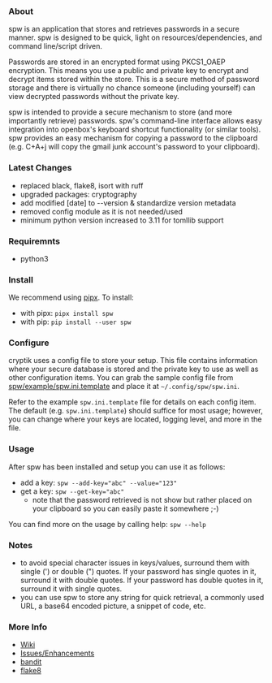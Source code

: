 ### About

spw is an application that stores and retrieves passwords in a secure manner. spw is designed to be quick, light on resources/dependencies, and command line/script driven.

Passwords are stored in an encrypted format using PKCS1_OAEP encryption. This means you use a public and private key to encrypt and decrypt items stored within the store. This is a secure method of password storage and there is virtually no chance someone (including yourself) can view decrypted passwords without the private key.

spw is intended to provide a secure mechanism to store (and more importantly retrieve) passwords. spw's command-line interface allows easy integration into openbox's keyboard shortcut functionality (or similar tools). spw provides an easy mechanism for copying a password to the clipboard (e.g. C+A+j will copy the gmail junk account's password to your clipboard).


### Latest Changes

- replaced black, flake8, isort with ruff
- upgraded packages: cryptography
- add modified [date] to --version & standardize version metadata
- removed config module as it is not needed/used
- minimum python version increased to 3.11 for tomllib support


### Requiremnts

- python3


### Install

We recommend using [pipx](https://github.com/pypa/pipx). To install:

- with pipx: `pipx install spw`
- with pip: `pip install --user spw`


### Configure

cryptik uses a config file to store your setup. This file contains information where your secure database is stored and the private key to use as well as other configuration items. You can grab the sample config file from  [spw/example/spw.ini.template](https://gitlab.com/drad/spw/-/blob/master/examples/spw.ini.template) and place it at `~/.config/spw/spw.ini`.

Refer to the example `spw.ini.template` file for details on each config item. The default (e.g. `spw.ini.template`) should suffice for most usage; however, you can change where your keys are located, logging level, and more in the file.


### Usage

After spw has been installed and setup you can use it as follows:
- add a key: `spw --add-key="abc" --value="123"`
- get a key: `spw --get-key="abc"`
  + note that the password retrieved is not show but rather placed on your clipboard so you can easily paste it somewhere ;-)

You can find more on the usage by calling help: `spw --help`


### Notes

- to avoid special character issues in keys/values, surround them with single (') or double (") quotes. If your password has single quotes in it, surround it with double quotes. If your password has double quotes in it, surround it with single quotes.
- you can use spw to store any string for quick retrieval, a commonly used URL, a base64 encoded picture, a snippet of code, etc.


### More Info

- [Wiki](https://g.dradux.com/dradux/spw/wikis/home)
- [Issues/Enhancements](https://g.dradux.com/dradux/spw/issues)
- [bandit](https://github.com/PyCQA/bandit)
- [flake8](https://gitlab.com/pycqa/flake8)
